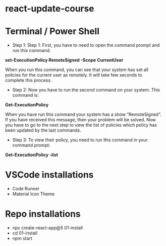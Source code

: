 # react-update-course

# Terminal / Power Shell

- Step 1: Step 1: First, you have to need to open the command prompt and run this command. 

<b> set-ExecutionPolicy RemoteSigned -Scope CurrentUser </b>

When you run this command, you can see that your system has set all policies for the current user as remotely. It will take few seconds to complete this process.

- Step 2: Now you have to run the second command on your system. This command is:

<b>Get-ExecutionPolicy</b>

When you have run this command your system has a show “RemoteSigned”. If you have received this message, then your problem will be solved. Now you have to go to the next step to view the list of policies which policy has been updated by the last commands.

- Step 3: To view their policy, you need to run this command in your command prompt:

<b>Get-ExecutionPolicy -list</b>

# VSCode installations

- Code Runner
- Material Icon Theme 

# Repo installations

- npx create-react-app@5 01-install
- cd 01-install
- npm start


